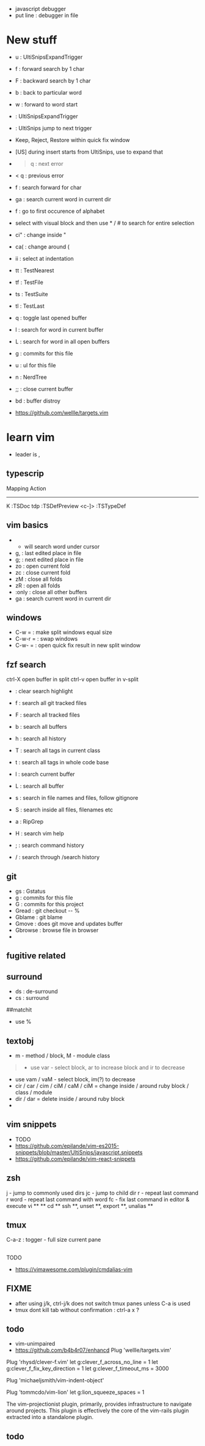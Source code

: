 - javascript debugger
- put line : debugger in file

# New stuff
- <Leader> u : UltiSnipsExpandTrigger
- <Leader><Leader> f : forward search by 1 char
- <Leader><Leader> F : backward search by 1 char
- <Leader><Leader> b : back to particular word
- <Leader><Leader> w : forward to word start
- <C-l> : UltiSnipsExpandTrigger
- <C-b> : UltiSnips jump to next trigger
- Keep, Reject, Restore within quick fix window
- [US] during insert starts from UltiSnips, use <c-l> to expand that
- > q : next error
- < q : previous error
- f : search forward for char

- ga : search current word in current dir
- f<alphabet> : go to first occurence of alphabet
- select with visual block and then use * / # to search for entire selection
- ci" : change inside "
- ca( : change around (
- ii  : select at indentation

- <Leader> tt : TestNearest
- <Leader> tf : TestFile
- <Leader> ts : TestSuite
- <Leader> tl : TestLast
- <Leader> q : toggle last opened buffer
- <Leader> l : search for word in current buffer
- <Leader> L : search for word in all open buffers
- <Leader> g : commits for this file
- <Leader> u : ul for this file
- <Leader> n : NerdTree
- ;;         : close current buffer

- bd          : buffer distroy

- https://github.com/wellle/targets.vim


# learn vim
- leader is ,

## typescrip
Mapping        Action
-------------  --------------
K              :TSDoc
<leader>tdp    :TSDefPreview
<c-]>          :TSTypeDef

## vim basics
- * will search word under cursor
- g, : last edited place in file
- g; : next edited place in file
- zo : open current fold
- zc : close current fold
- zM : close all folds
- zR : open all folds
- :only : close all other buffers
- ga : search current word in current dir

## windows
- C-w = : make split windows equal size
- C-w-r = : swap windows
- C-w-<CR> = : open quick fix result in new split window

## fzf search
ctrl-X open buffer in split
ctrl-v open buffer in v-split 
- <Leader> <SPACE> : clear search highlight
- <Leader> f : search all git tracked files
- <Leader> F : search all tracked files
- <Leader> b : search all buffers
- <Leader> h : search all history
- <Leader> T : search all tags in current class
- <Leader> t : search all tags in whole code base

- <Leader> l : search current buffer
- <Leader> L : search all buffer

- <Leader> s : search in file names and files, follow gitignore
- <Leader> S : search inside all files, filenames etc
- <Leader> a : RipGrep

- <Leader> H : search vim help

- <Leader> ; : search command history
- <Leader> / : search through /search history

## git
- <leader> gs : Gstatus
- <Leader> g : commits for this file
- <Leader> G : commits for this project
- Gread : git checkout -- %
- Gblame : git blame
- Gmove : does git move and updates buffer
- Gbrowse : browse file in browser
-

## fugitive related

## surround
- ds : de-surround
- cs : surround

##matchit
- use %

## textobj
- m - method / block, M - module class
> - use var - select block, ar to increase block and ir to decrease
- use vam / vaM - select block, im(?) to decrease
- cir / car / cim / ciM / caM / ciM = change inside / around ruby block / class / module
- dir / dar = delete inside / around ruby block
- 

## vim snippets
- TODO
- https://github.com/epilande/vim-es2015-snippets/blob/master/UltiSnips/javascript.snippets
- https://github.com/epilande/vim-react-snippets

## zsh
j - jump to commonly used dirs
jc - jump to child dir
r - repeat last command
r word - repeat last command with word
fc - fix last command in editor & execute
vi ** **<TAB>
cd ** <TAB>
ssh **, unset **, export **, unalias **

## tmux
C-a-z : togger - full size current pane

##
TODO
- https://vimawesome.com/plugin/cmdalias-vim

## FIXME
- after using j/k, ctrl-j/k does not switch tmux panes unless C-a is used
- tmux dont kill tab without confirmation : ctrl-a x ?

## todo
- vim-unimpaired
- https://github.com/b4b4r07/enhancd
Plug 'wellle/targets.vim'

Plug 'rhysd/clever-f.vim'
let g:clever_f_across_no_line = 1
let g:clever_f_fix_key_direction = 1
let g:clever_f_timeout_ms = 3000

Plug 'michaeljsmith/vim-indent-object'

Plug 'tommcdo/vim-lion'
let g:lion_squeeze_spaces = 1

The vim-projectionist plugin, primarily, provides infrastructure to navigate around projects. This plugin is effectively the core of the vim-rails plugin extracted into a standalone plugin.

## todo


